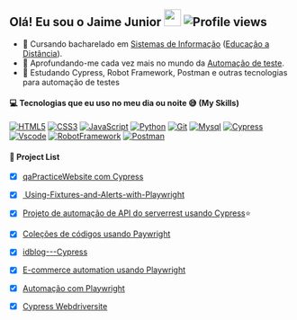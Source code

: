## Olá! Eu sou o Jaime Junior <a href="https://github.com/JAIMEjun10r"><img src="https://user-images.githubusercontent.com/29931326/125177555-2e78db00-e1b3-11eb-9e49-409c4f649cf5.gif" width="30px"></a> <img href="https://github.com/JAIMEjun10r" src="https://komarev.com/ghpvc/?username=JAIMEjun10r&color=blueviolet" alt="Profile views"/>

- 📖 Cursando bacharelado em <a href="https://pt.wikipedia.org/wiki/Sistema_de_informa%C3%A7%C3%A3o">Sistemas de Informação</a> (<a href="https://pt.wikipedia.org/wiki/Educa%C3%A7%C3%A3o_a_dist%C3%A2ncia">Educação a Distância</a>).  
- 🔭 Aprofundando-me cada vez mais no mundo da <a href="https://pt.wikipedia.org/wiki/Automa%C3%A7%C3%A3o_de_teste">Automação de teste</a>.
- 🌱 Estudando Cypress, Robot Framework, Postman e outras tecnologias para automação de testes



 #### :computer: Tecnologias que eu uso no meu dia ou noite 😅 (My Skills)

[![HTML5](https://skills.thijs.gg/icons?i=html)](https://pt.wikipedia.org/wiki/HTML5)
[![CSS3](https://skills.thijs.gg/icons?i=css)](https://pt.wikipedia.org/wiki/CSS3)
[![JavaScript](https://skills.thijs.gg/icons?i=js)](https://pt.wikipedia.org/wiki/JavaScript)
[![Python](https://skills.thijs.gg/icons?i=py)](https://pt.wikipedia.org/wiki/Python)
[![Git](https://skills.thijs.gg/icons?i=git)](https://pt.wikipedia.org/wiki/Git) 
[![Mysql](https://skills.thijs.gg/icons?i=mysql)](https://pt.wikipedia.org/wiki/Mysql)
[![Cypress](https://user-images.githubusercontent.com/93720316/199821436-514d2b9e-10c8-4321-b0e1-bd1dcf52489a.png)](https://pt.wikipedia.org/wiki/Cypress)
[![Vscode](https://user-images.githubusercontent.com/93720316/199822711-919922e2-2249-477f-9a68-0e81db260666.png)](https://pt.wikipedia.org/wiki/Vscode)
[![RobotFramework](https://user-images.githubusercontent.com/93720316/199823510-321d8a8d-8d1a-47ef-aed7-bfe270ba2871.png)](https://pt.wikipedia.org/wiki/RobotFramework)
[![Postman](https://user-images.githubusercontent.com/93720316/199824007-aa0fe203-00fc-4aa9-a305-2767e29d0cce.png)](https://pt.wikipedia.org/wiki/Postman)


#### :scroll: Project List
- [x] <a href="https://github.com/JAIMEjun10r/qaPracticeWebsite">qaPracticeWebsite com Cypress</a>
- [x] <a href="https://github.com/JAIMEjun10r/Using-Fixtures-and-Alerts-with-Playwright"> Using-Fixtures-and-Alerts-with-Playwright</a>  
- [x] <a href="https://github.com/JAIMEjun10r/serverRest">Projeto de automação de API do serverrest usando Cypress</a>⭐ 
- [x] <a href="https://github.com/JAIMEjun10r/CollectionTests-Playwright">Coleções de códigos usando Paywright</a>
- [x] <a href="https://github.com/JAIMEjun10r/idblog---Cypress">idblog---Cypress</a>
- [x] <a href="https://github.com/JAIMEjun10r/AutomationExercise">E-commerce automation usando Playwright</a> 
- [x] <a href="https://github.com/JAIMEjun10r/automationBro-Playwright">Automação com Playwright</a>
- [x] <a href="https://github.com/JAIMEjun10r/webdriverSite">Cypress Webdriversite</a> 



